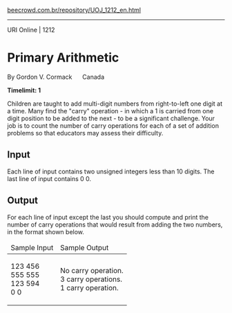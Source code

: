 <p><a href="https://www.beecrowd.com.br/repository/UOJ_1212_en.html">beecrowd.com.br/repository/UOJ_1212_en.html</a></p><hr>
<div>
  <span>URI Online | 1212</span>
  <h1>Primary Arithmetic </h1>
  <div>
    <p>
     By Gordon V. Cormack <img alt="" src="https://resources.beecrowd.com.br/gallery/images/flags/ca.gif" style="width: 16px; height: 11px; "> Canada</p>
  </div>
  <strong>Timelimit: 1</strong>
</div>
<div>
<div>
  <p>
   Children are taught to add multi-digit numbers from right-to-left one digit at a time. Many find the "carry" operation - in which a 1 is carried from one digit position to be added to the next - to be a significant challenge. Your job is to count the number of carry operations for each of a set of addition problems so that educators may assess their difficulty.</p>
</div>
<h2>Input</h2>
<div>
  <p>
   Each line of input contains two unsigned integers less than 10 digits. The last line of input contains 0 0.</p>
</div>
<h2>Output</h2>
<div>
For each line of input except the last you should compute and print the number of carry operations that would result from adding the two numbers, in the format shown below.</div>
<div></div>
  <table>
    <thead>
      <tr>
        <td>Sample Input</td>
        <td>Sample Output</td>
      </tr>
    </thead>
    <tbody>
      <tr>
        <td>
          <p>
           123 456<br>
           555 555<br>
           123 594<br>
           0 0</p>
        </td>
        <td>
          <p>
           No carry operation.<br>
           3 carry operations.<br>
           1 carry operation.</p>
        </td>
      </tr>
    </tbody>
  </table>
</div>